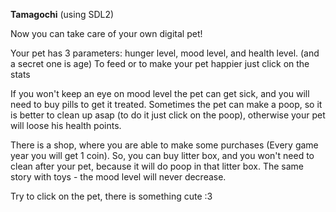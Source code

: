 **Tamagochi** (using SDL2)

Now you can take care of your own digital pet!

Your pet has 3 parameters: hunger level, mood level, and health level. (and a secret one is age)
To feed or to make your pet happier just click on the stats

If you won't keep an eye on mood level the pet can get sick, and you will need to buy pills to get it treated.
Sometimes the pet can make a poop, so it is better to clean up asap (to do it just click on the poop), otherwise your pet will loose his health points.

There is a shop, where you are able to make some purchases (Every game year you will get 1 coin).
So, you can buy litter box, and you won't need to clean after your pet, because it will do poop in that litter box.
The same story with toys - the mood level will never decrease.

Try to click on the pet, there is something cute :3
